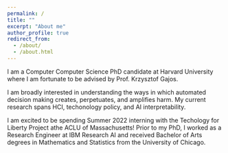 ```yaml
---
permalink: /
title: ""
excerpt: "About me"
author_profile: true
redirect_from: 
  - /about/
  - /about.html
---
```


I am a Computer Computer Science PhD candidate at Harvard University where I am fortunate to be advised by Prof. Krzysztof Gajos. 

I am broadly interested in understanding the ways in which automated decision making creates, perpetuates, and amplifies harm. My current research spans HCI, techonology policy, and AI interpretability. 

I am excited to be spending Summer 2022 interning with the Techology for Liberty Project athe ACLU of Massachusetts! Prior to my PhD, I worked as a Research Engineer at IBM Research AI and received Bachelor of Arts degrees in Mathematics and Statistics from the University of Chicago. 